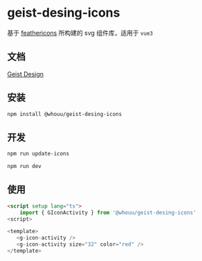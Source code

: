 # geist-desing-icons

基于 [feathericons](https://feathericons.com/) 所构建的 svg 组件库，适用于 `vue3`

## 文档

[Geist Design](https://geist-design.lovchun.com/components/icons.html)

## 安装

```sh
npm install @whouu/geist-desing-icons
```

## 开发

```sh
npm run update-icons

npm run dev
```

## 使用

```html
<script setup lang="ts">
    import { GIconActivity } from '@whouu/geist-desing-icons'
<script>

<template>
   <g-icon-activity />
   <g-icon-activity size="32" color="red" />
</template>
```

